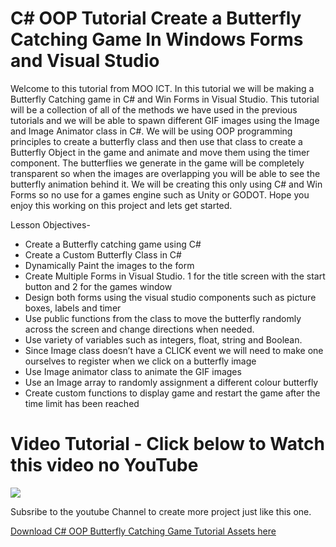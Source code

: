 # C# OOP Tutorial Create a Butterfly Catching Game In Windows Forms and Visual Studio

Welcome to this tutorial from MOO ICT. In this tutorial we will be making a Butterfly Catching game in C# and Win Forms in Visual Studio. This tutorial will be a collection of all of the methods we have used in the previous tutorials and we will be able to spawn different GIF images using the Image and Image Animator class in C#. We will be using OOP programming principles to create a butterfly class and then use that class to create a Butterfly Object in the game and animate and move them using the timer component.  The butterflies we generate in the game will be completely transparent so when the images are overlapping you will be able to see the butterfly animation behind it. We will be creating this only using C# and Win Forms so no use for a games engine such as Unity or GODOT. Hope you enjoy this working on this project and lets get started.

Lesson Objectives-

- Create a Butterfly catching game using C#
- Create a Custom Butterfly Class in C#
- Dynamically Paint the images to the form
- Create Multiple Forms in Visual Studio. 1 for the title screen with the start button and 2 for the games window
- Design both forms using the visual studio components such as picture boxes, labels and timer
- Use public functions from the class to move the butterfly randomly across the screen and change directions when needed.
- Use variety of variables such as integers, float, string and Boolean.
- Since Image class doesn’t have a CLICK event we will need to make one ourselves to register when we click on a butterfly image
- Use Image animator class to animate the GIF images
- Use an Image array to randomly assignment a different colour butterfly
- Create custom functions to display game and restart the game after the time limit has been reached


# Video Tutorial - Click below to Watch this video no YouTube

[![](http://img.youtube.com/vi/ul4Qgt5x-pw/0.jpg)](https://www.youtube.com/watch?v=ul4Qgt5x-pw "MOO ICT C# Tutorial Video Tutorial")

Subsribe to the youtube Channel to create more project just like this one.

[Download C# OOP Butterfly Catching Game Tutorial Assets here](https://www.mooict.com/create-a-butterfly-catching-game-using-c-sharp-win-forms-visual-studio/)

